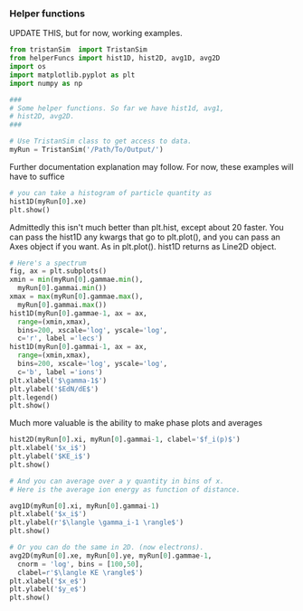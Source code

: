 ### Helper functions
UPDATE THIS, but for now, working examples.

```python
from tristanSim  import TristanSim
from helperFuncs import hist1D, hist2D, avg1D, avg2D
import os
import matplotlib.pyplot as plt
import numpy as np

###
# Some helper functions. So far we have hist1d, avg1,
# hist2D, avg2D.
###

# Use TristanSim class to get access to data.
myRun = TristanSim('/Path/To/Output/')
```
Further documentation explanation may follow. For now,
these examples will have to suffice

```python
# you can take a histogram of particle quantity as
hist1D(myRun[0].xe)
plt.show()
```
Admittedly this isn't much better than plt.hist, except about 20 faster.
You can pass the hist1D any kwargs that go to plt.plot(), and you can
pass an Axes object if you want. As in plt.plot(). hist1D returns
as Line2D object.

```python
# Here's a spectrum
fig, ax = plt.subplots()
xmin = min(myRun[0].gammae.min(), 
  myRun[0].gammai.min())
xmax = max(myRun[0].gammae.max(),
  myRun[0].gammai.max())
hist1D(myRun[0].gammae-1, ax = ax, 
  range=(xmin,xmax), 
  bins=200, xscale='log', yscale='log',
  c='r', label ='lecs')
hist1D(myRun[0].gammai-1, ax = ax, 
  range=(xmin,xmax), 
  bins=200, xscale='log', yscale='log', 
  c='b', label ='ions')
plt.xlabel('$\gamma-1$')
plt.ylabel('$EdN/dE$')
plt.legend()
plt.show()
```

Much more valuable is the ability to make phase plots and averages
```python
hist2D(myRun[0].xi, myRun[0].gammai-1, clabel='$f_i(p)$')
plt.xlabel('$x_i$')
plt.ylabel('$KE_i$')
plt.show()

# And you can average over a y quantity in bins of x. 
# Here is the average ion energy as function of distance.

avg1D(myRun[0].xi, myRun[0].gammai-1)
plt.xlabel('$x_i$')
plt.ylabel(r'$\langle \gamma_i-1 \rangle$')
plt.show()

# Or you can do the same in 2D. (now electrons).
avg2D(myRun[0].xe, myRun[0].ye, myRun[0].gammae-1, 
  cnorm = 'log', bins = [100,50], 
  clabel=r'$\langle KE \rangle$')
plt.xlabel('$x_e$')
plt.ylabel('$y_e$')
plt.show()
```
